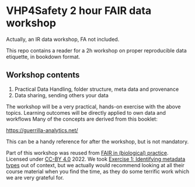 # VHP4Safety 2 hour FAIR data workshop

Actually, an IR data workshop, FA not included.

This repo contains a reader for a 2h workshop on proper reproducible data etiquette, in bookdown format.

## Workshop contents

 1. Practical Data Handling, folder structure, meta data and provenance
 1. Data sharing, sending others your data
 
The workshop will be a very practical, hands-on exercise with the above topics. Learning outcomes will be directly applied to own data and workflows
Many of the concepts are derived from this booklet:
 
https://guerrilla-analytics.net/
 
This can be a handy reference for after the workshop, but is not mandatory.

Part of this workshop was reused from [FAIR in (biological) practice](https://carpentries-incubator.github.io/fair-bio-practice/05-intro-to-metadata/index.html#types-of-metadata). Licensed under [CC-BY 4.0](https://creativecommons.org/licenses/by/4.0/) 2022. We took [Exercise 1: Identifying metadata types](https://carpentries-incubator.github.io/fair-bio-practice/05-intro-to-metadata/index.html#exercise-1-identifying-metadata-types-4-min) out of context, but we actually would recommend looking at all their course material when you find the time, as they do some terrific work which we are very grateful for.

